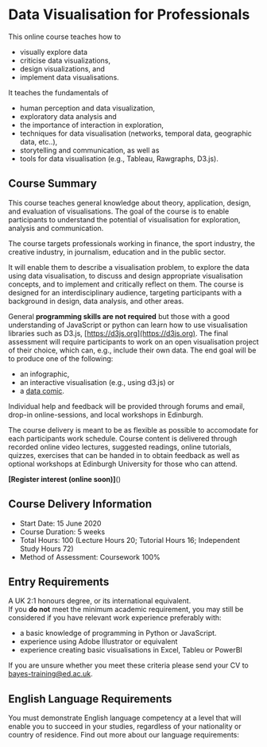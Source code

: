 # Data Visualisation for Professionals

This online course teaches how to
* visually explore data
* criticise data visualizations, 
* design visualizations, and 
* implement data visualisations. 

It teaches the fundamentals of 
* human perception and data visualization, 
* exploratory data analysis and 
* the importance of interaction in exploration, 
* techniques for data visualisation (networks, temporal data, geographic data, etc..), 
* storytelling and communication, as well as 
* tools for data visualisation (e.g., Tableau, Rawgraphs, D3.js).

## Course Summary
This course teaches general knowledge about theory, application, design, and evaluation of visualisations. The goal of the course is to enable participants to understand the potential of visualisation for exploration, analysis and communication.

The course targets professionals working in finance, the sport industry, the creative industry, in journalism, education and in the public sector. 

It will enable them to describe a visualisation problem, to explore the data using data visualisation, to discuss and design appropriate visualisation concepts, and to implement and critically reflect on them. The course is designed for an interdisciplinary audience, targeting participants with a background in design, data analysis, and other areas. 

General __programming skills are not required__ but  those with a good understanding of JavaScript or python can learn how to use visualisation libraries such as D3.js, [https://d3js.org](https://d3js.org). The final assessment will require participants to work on an open visualisation project of their choice, which can, e.g., include their own data. The end goal will be to produce one of the following: 
* an infographic, 
* an interactive visualisation (e.g., using d3.js) or 
* a [data comic](http://datacomics.net). 

Individual help and feedback will be provided through forums and email, drop-in online-sessions, and local workshops in Edinburgh. 

The course delivery is meant to be as flexible as possible to accomodate for each participants work schedule. Course content is delivered through recorded online video lectures, suggested readings, online tutorials, quizzes, exercises that can be handed in to obtain feedback as well as optional workshops at Edinburgh University for those who can attend.

 
__[Register interest (online soon)]__()

## Course Delivery Information
* Start Date: 15 June 2020
* Course Duration: 5 weeks
* Total Hours: 100 (Lecture Hours 20; Tutorial Hours 16; Independent Study Hours 72) 
* Method of Assessment: Coursework 100%

## Entry Requirements
A UK 2:1 honours degree, or its international equivalent.  
If you __do not__ meet the minimum academic requirement, you may still be considered if you have relevant work experience preferably with:

* a basic knowledge of programming in Python or JavaScript.
* experience using Adobe Illustrator or equivalent
* experience creating basic visualisations in Excel, Tableu or PowerBI

If you are unsure whether you meet these criteria please send your CV to [bayes-training@ed.ac.uk](bayes-training@ed.ac.uk).

## English Language Requirements
You must demonstrate English language competency at a level that will enable you to succeed in your studies, regardless of your nationality or country of residence.
Find out more about our language requirements:
